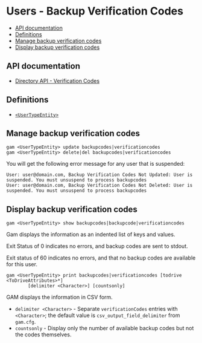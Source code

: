 # Users - Backup Verification Codes
- [API documentation](#api-documentation)
- [Definitions](#definitions)
- [Manage backup verification codes](#manage-backup-verification-codes)
- [Display backup verification codes](#display-backup-verification-codes)

## API documentation
* [Directory API - Verification Codes](https://developers.google.com/admin-sdk/directory/reference/rest/v1/verificationCodes)

## Definitions
* [`<UserTypeEntity>`](Collections-of-Users)

## Manage backup verification codes
```
gam <UserTypeEntity> update backupcodes|verificationcodes
gam <UserTypeEntity> delete|del backupcodes|verificationcodes
```
You will get the following error message for any user that is suspended:
```
User: user@domain.com, Backup Verification Codes Not Updated: User is suspended. You must unsuspend to process backupcodes
User: user@domain.com, Backup Verification Codes Not Deleted: User is suspended. You must unsuspend to process backupcodes
```
## Display backup verification codes
```
gam <UserTypeEntity> show backupcodes|backupcode|verificationcodes

```
Gam displays the information as an indented list of keys and values.

Exit Status of 0 indicates no errors, and backup codes are sent to stdout.

Exit status of 60 indicates no errors, and that no backup codes are available for this user.
```
gam <UserTypeEntity> print backupcodes|verificationcodes [todrive <ToDriveAttributes>*]
        [delimiter <Character>] [countsonly]
```
GAM displays the information in CSV form.

* `delimiter <Character>` - Separate `verificationCodes` entries with `<Character>`; the default value is `csv_output_field_delimiter` from `gam.cfg`.
* `countsonly` - Display only the number of available backup codes but not the codes themselves.
